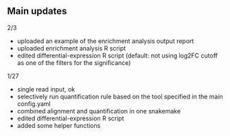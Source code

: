 ## Main updates

2/3
* uploaded an example of the enrichment analysis output report
* uploaded enrichment analysis R script
* edited differential-expression R script (default: not using log2FC cutoff as one of the filters for the significance)

1/27
* single read input, ok
* selectively run quantification rule based on the tool specified in the main config.yaml
* combined alignment and quantification in one snakemake
* edited differential-expression R script
* added some helper functions